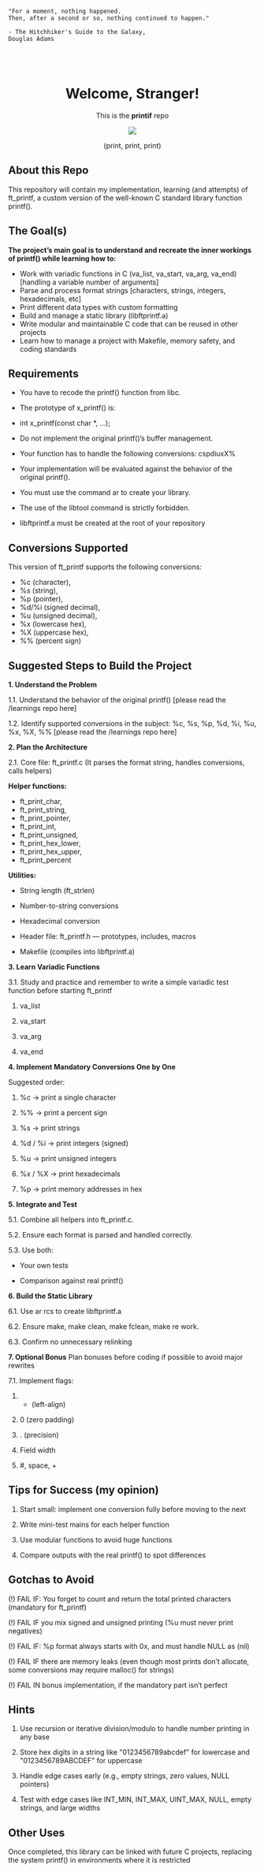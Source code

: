 ```
"For a moment, nothing happened.
Then, after a second or so, nothing continued to happen."
 
- The Hitchhiker's Guide to the Galaxy,
Douglas Adams
```

<br></br>

<div align="center">
  
# Welcome, Stranger! 
This is the **printif** repo

<p align="center">
  <img src="https://media2.giphy.com/media/v1.Y2lkPTc5MGI3NjExd3NwaW81bHd6ZTJwemtrbWY2ZDVlZDVxa3RpYjIwODd1cHpjd2lvbyZlcD12MV9pbnRlcm5hbF9naWZfYnlfaWQmY3Q9Zw/yUrUb9fYz6x7a/giphy.gif">
</p></figcaption>
<p align="center">
  (print, print, print)
</p>

</div>

## About this Repo

This repository will contain my implementation, learning (and attempts) of ft_printf, 
a custom version of the well-known C standard library function printf().


## The Goal(s) 

**The project’s main goal is to understand and recreate the inner workings of printf() while learning how to:**

- Work with variadic functions in C (va_list, va_start, va_arg, va_end) [handling a variable number of arguments]
- Parse and process format strings [characters, strings, integers, hexadecimals, etc]
- Print different data types with custom formatting 
- Build and manage a static library (libftprintf.a)
- Write modular and maintainable C code that can be reused in other projects
- Learn how to manage a project with Makefile, memory safety, and coding standards

## Requirements 

- You have to recode the printf() function from libc.
- The prototype of x_printf() is:
- int x_printf(const char *, ...);

- Do not implement the original printf()’s buffer management.
- Your function has to handle the following conversions: cspdiuxX%
- Your implementation will be evaluated against the behavior of the original printf().
- You must use the command ar to create your library.
- The use of the libtool command is strictly forbidden.
- libftprintf.a must be created at the root of your repository

## Conversions Supported

This version of ft_printf supports the following conversions:

- %c (character), 
- %s (string), 
- %p (pointer), 
- %d/%i (signed decimal), 
- %u (unsigned decimal), 
- %x (lowercase hex), 
- %X (uppercase hex),
- %% (percent sign)


## Suggested Steps to Build the Project

**1. Understand the Problem**

1.1. Understand the behavior of the original printf()
[please read the /learnings repo here]

1.2. Identify supported conversions in the subject:
%c, %s, %p, %d, %i, %u, %x, %X, %%
[please read the /learnings repo here]

**2. Plan the Architecture**

2.1. Core file: ft_printf.c
(It parses the format string, handles conversions, calls helpers)

**Helper functions:**

- ft_print_char,
- ft_print_string,
- ft_print_pointer,
- ft_print_int,
- ft_print_unsigned,
- ft_print_hex_lower,
- ft_print_hex_upper,
- ft_print_percent

**Utilities:**

- String length (ft_strlen)

- Number-to-string conversions

- Hexadecimal conversion

- Header file: ft_printf.h — prototypes, includes, macros

- Makefile (compiles into libftprintf.a)

**3. Learn Variadic Functions**

3.1. Study and practice and remember to write a simple variadic test function before starting ft_printf

1. va_list

2. va_start

3. va_arg

4. va_end


**4. Implement Mandatory Conversions One by One**

Suggested order:

1. %c → print a single character

2. %% → print a percent sign

3. %s → print strings

4. %d / %i → print integers (signed)

5. %u → print unsigned integers

6. %x / %X → print hexadecimals

7. %p → print memory addresses in hex


**5. Integrate and Test**

5.1. Combine all helpers into ft_printf.c.

5.2. Ensure each format is parsed and handled correctly.

5.3. Use both:

- Your own tests

- Comparison against real printf()


**6. Build the Static Library**

6.1. Use ar rcs to create libftprintf.a

6.2. Ensure make, make clean, make fclean, make re work.

6.3. Confirm no unnecessary relinking


**7. Optional Bonus**
Plan bonuses before coding if possible to avoid major rewrites

7.1. Implement flags:

1. - (left-align)

2. 0 (zero padding)

3. . (precision)

4. Field width

5. #, space, +


## Tips for Success (my opinion) 

1. Start small: implement one conversion fully before moving to the next

2. Write mini-test mains for each helper function

3. Use modular functions to avoid huge functions

4. Compare outputs with the real printf() to spot differences


## Gotchas to Avoid

(!) FAIL IF: You forget to count and return the total printed characters (mandatory for ft_printf)

(!) FAIL IF you mix signed and unsigned printing  (%u must never print negatives)

(!) FAIL IF: %p format always starts with 0x, and must handle NULL as (nil)

(!) FAIL IF there are memory leaks (even though most prints don’t allocate, some conversions may require malloc() for strings)

(!) FAIL IN bonus implementation, if the mandatory part isn’t perfect


## Hints

1. Use recursion or iterative division/modulo to handle number printing in any base

2. Store hex digits in a string like "0123456789abcdef" for lowercase and "0123456789ABCDEF" for uppercase

3. Handle edge cases early (e.g., empty strings, zero values, NULL pointers)

4. Test with edge cases like INT_MIN, INT_MAX, UINT_MAX, NULL, empty strings, and large widths


## Other Uses

Once completed, this library can be linked with future C projects, 
replacing the system printf() in environments where it is restricted

